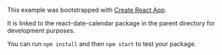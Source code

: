 This example was bootstrapped with [Create React App](https://github.com/facebook/create-react-app).

It is linked to the react-date-calendar package in the parent directory for development purposes.

You can run `npm install` and then `npm start` to test your package.
